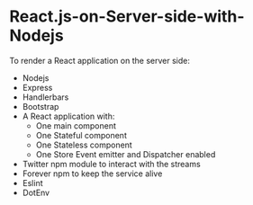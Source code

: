 # React.js-on-Server-side-with-Nodejs

To render a React application on the server side:

* Nodejs
* Express
* Handlerbars
* Bootstrap
* A React application with:
  * One main component
  * One Stateful component
  * One Stateless component
  * One Store Event emitter and Dispatcher enabled
* Twitter npm module to interact with the streams
* Forever npm to keep the service alive
* Eslint
* DotEnv
